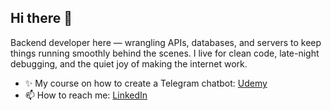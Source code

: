 ## Hi there 👋

Backend developer here — wrangling APIs, databases, and servers to keep things running smoothly behind the scenes. I live for clean code, late-night debugging, and the quiet joy of making the internet work.

- ✨ My course on how to create a Telegram chatbot: [Udemy](https://www.udemy.com/course/telegram-bot-with-nodejs-and-cloudflare/?referralCode=14B85037FAD664DE7CE0)
- 📫 How to reach me: [LinkedIn](https://www.linkedin.com/in/denyz-pylypenko/)
